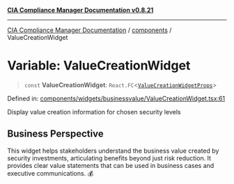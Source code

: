 [**CIA Compliance Manager Documentation v0.8.21**](../../README.md)

***

[CIA Compliance Manager Documentation](../../modules.md) / [components](../README.md) / ValueCreationWidget

# Variable: ValueCreationWidget

> `const` **ValueCreationWidget**: `React.FC`\<[`ValueCreationWidgetProps`](../widgets/businessvalue/ValueCreationWidget/interfaces/ValueCreationWidgetProps.md)\>

Defined in: [components/widgets/businessvalue/ValueCreationWidget.tsx:61](https://github.com/Hack23/cia-compliance-manager/blob/689e67e40bb6afe811128d672a0d7dd5fcbdaea5/src/components/widgets/businessvalue/ValueCreationWidget.tsx#L61)

Display value creation information for chosen security levels

## Business Perspective

This widget helps stakeholders understand the business value created
by security investments, articulating benefits beyond just risk reduction.
It provides clear value statements that can be used in business cases and
executive communications. 💰

